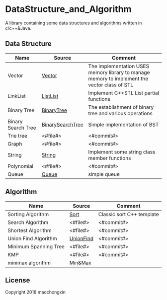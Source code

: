 # DataStructure_and_Algorithm

A library containing some data structures and algorithms written in c/c++&Java.

## Data Structure

| Name |Source| Comment |
| ---- | -----| ------- |
|Vector | [Vector](./DataStructure/Vector/Vector.h) | The implementation USES memory library to manage memory to implement the vector class of STL |
|LinkList| [ListList](./DataStructure/List/MyList.cpp) | Implement C++STL List partial functions |
|Binary Tree| [BinaryTree](./DataStructure/BinaryTree/BinTree.h) | The establishment of binary tree and various operations |
|Binary Search Tree| [BinarySearchTree](./DataStructure/BinarySearchTree/BinarySearchTree.cpp) | Simple implementation of BST |
|Trie tree |<#file#>| <#commit#> |
|Graph| <#file#> | <#commit#> |
|String| [String](./DataStructure/String/MyString.h) | Implement some string class member functions |  
|Polynomial| <#file#>| <#commit#> |
|Queue| [Queue](./DataStructure/Queue/Queue.cpp) | simple queue |  


## Algorithm

| Name | Source |Comment |
| ---- | -------|------- |
|Sorting Algorithm |  [Sort](./Algorithm/Sort/MySort.cpp) | Classic sort C++ template |
|Search Algorithm| <#file#>| <#commit#>|
|Shortest Algorithm| <#file#>| <#commit#>|
|Union Find Algorithm| [UnionFind](./Algorithm/UnionFind/UnionFind.java) | <#commit#>|
|Minimum Spanning Tree | <#file#> | <#commit#> |
|KMP |  <#file#> | <#commit#> |
|minimax algorithm| [Min&Max](./Algorithm/MinMax/minmax.cpp)|   |


## License

Copyright 2018 maochongxin
